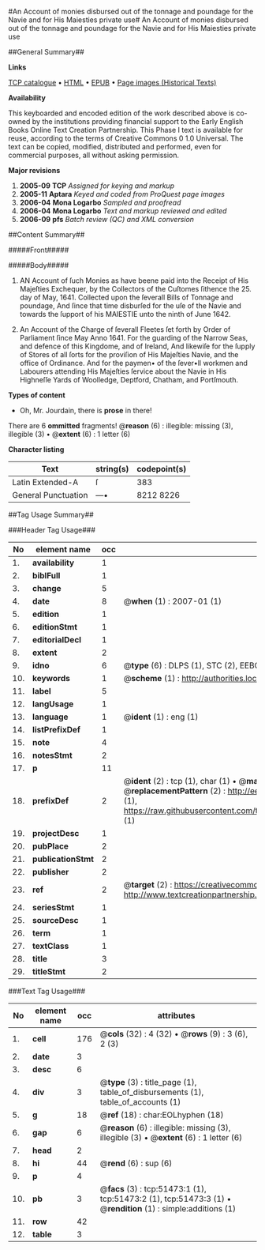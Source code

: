 #An Account of monies disbursed out of the tonnage and poundage for the Navie and for His Maiesties private use#
An Account of monies disbursed out of the tonnage and poundage for the Navie and for His Maiesties private use

##General Summary##

**Links**

[TCP catalogue](http://www.ota.ox.ac.uk/tcp/)  • 
[HTML](http://tei.it.ox.ac.uk/tcp/Texts-HTML/free/A24/A24509.html)  • 
[EPUB](http://tei.it.ox.ac.uk/tcp/Texts-EPUB/free/A24/A24509.epub) • 
[Page images (Historical Texts)](https://data.historicaltexts.jisc.ac.uk/view?pubId=eebo-11953162e&pageId=eebo-11953162e-51473-1)

**Availability**

This keyboarded and encoded edition of the
	       work described above is co-owned by the institutions
	       providing financial support to the Early English Books
	       Online Text Creation Partnership. This Phase I text is
	       available for reuse, according to the terms of Creative
	       Commons 0 1.0 Universal. The text can be copied,
	       modified, distributed and performed, even for
	       commercial purposes, all without asking permission.

**Major revisions**

1. __2005-09__ __TCP__ *Assigned for keying and markup*
1. __2005-11__ __Aptara__ *Keyed and coded from ProQuest page images*
1. __2006-04__ __Mona Logarbo__ *Sampled and proofread*
1. __2006-04__ __Mona Logarbo__ *Text and markup reviewed and edited*
1. __2006-09__ __pfs__ *Batch review (QC) and XML conversion*

##Content Summary##

#####Front#####

#####Body#####

1. AN
Account of ſuch Monies
as have beene paid into the Receipt of His
Majeſties Exchequer, by the Collectors of the Cuſtomes
ſithence the 25. day of May, 1641. Collected upon the ſeverall Bills of
Tonnage and poundage, And ſince that time disburſed for the uſe
of the Navie and towards the ſupport of his MAIESTIE unto
the ninth of June 1642.

1. An Account of the Charge of ſeverall Fleetes ſet
forth by Order of Parliament ſince May Anno 1641. For the
guarding of the Narrow Seas, and defence of this Kingdome, and of Ireland,
And likewiſe for the ſupply of Stores of all ſorts for the proviſion of His Majeſties
Navie, and the office of Ordinance. And for the paymen• of the ſever•ll workmen
and Labourers attending His Majeſties ſervice about the Navie in His Highneſſe Yards
of Woolledge, Deptford, Chatham, and Portſmouth.

**Types of content**

  * Oh, Mr. Jourdain, there is **prose** in there!

There are 6 **ommitted** fragments! 
 @__reason__ (6) : illegible: missing (3), illegible (3)  •  @__extent__ (6) : 1 letter (6)

**Character listing**


|Text|string(s)|codepoint(s)|
|---|---|---|
|Latin Extended-A|ſ|383|
|General Punctuation|—•|8212 8226|

##Tag Usage Summary##

###Header Tag Usage###

|No|element name|occ|attributes|
|---|---|---|---|
|1.|__availability__|1||
|2.|__biblFull__|1||
|3.|__change__|5||
|4.|__date__|8| @__when__ (1) : 2007-01 (1)|
|5.|__edition__|1||
|6.|__editionStmt__|1||
|7.|__editorialDecl__|1||
|8.|__extent__|2||
|9.|__idno__|6| @__type__ (6) : DLPS (1), STC (2), EEBO-CITATION (1), OCLC (1), VID (1)|
|10.|__keywords__|1| @__scheme__ (1) : http://authorities.loc.gov/ (1)|
|11.|__label__|5||
|12.|__langUsage__|1||
|13.|__language__|1| @__ident__ (1) : eng (1)|
|14.|__listPrefixDef__|1||
|15.|__note__|4||
|16.|__notesStmt__|2||
|17.|__p__|11||
|18.|__prefixDef__|2| @__ident__ (2) : tcp (1), char (1)  •  @__matchPattern__ (2) : ([0-9\-]+):([0-9IVX]+) (1), (.+) (1)  •  @__replacementPattern__ (2) : http://eebo.chadwyck.com/downloadtiff?vid=$1&page=$2 (1), https://raw.githubusercontent.com/textcreationpartnership/Texts/master/tcpchars.xml#$1 (1)|
|19.|__projectDesc__|1||
|20.|__pubPlace__|2||
|21.|__publicationStmt__|2||
|22.|__publisher__|2||
|23.|__ref__|2| @__target__ (2) : https://creativecommons.org/publicdomain/zero/1.0/ (1), http://www.textcreationpartnership.org/docs/. (1)|
|24.|__seriesStmt__|1||
|25.|__sourceDesc__|1||
|26.|__term__|1||
|27.|__textClass__|1||
|28.|__title__|3||
|29.|__titleStmt__|2||


###Text Tag Usage###

|No|element name|occ|attributes|
|---|---|---|---|
|1.|__cell__|176| @__cols__ (32) : 4 (32)  •  @__rows__ (9) : 3 (6), 2 (3)|
|2.|__date__|3||
|3.|__desc__|6||
|4.|__div__|3| @__type__ (3) : title_page (1), table_of_disbursements (1), table_of_accounts (1)|
|5.|__g__|18| @__ref__ (18) : char:EOLhyphen (18)|
|6.|__gap__|6| @__reason__ (6) : illegible: missing (3), illegible (3)  •  @__extent__ (6) : 1 letter (6)|
|7.|__head__|2||
|8.|__hi__|44| @__rend__ (6) : sup (6)|
|9.|__p__|4||
|10.|__pb__|3| @__facs__ (3) : tcp:51473:1 (1), tcp:51473:2 (1), tcp:51473:3 (1)  •  @__rendition__ (1) : simple:additions (1)|
|11.|__row__|42||
|12.|__table__|3||
